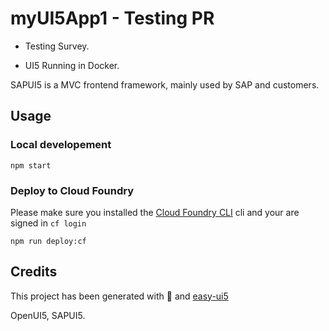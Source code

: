 # myUI5App1 - Testing PR

- Testing Survey.

- UI5 Running in Docker.

SAPUI5 is a MVC frontend framework, mainly used by SAP and customers.

## Usage
### Local developement
```
npm start
```
### Deploy to Cloud Foundry
Please make sure you installed the [Cloud Foundry CLI](https://github.com/cloudfoundry/cli) cli and your are signed in ``cf login``
```
npm run deploy:cf
```
## Credits
This project has been generated with 💙 and [easy-ui5](https://github.com/SAP)

OpenUI5, SAPUI5.


